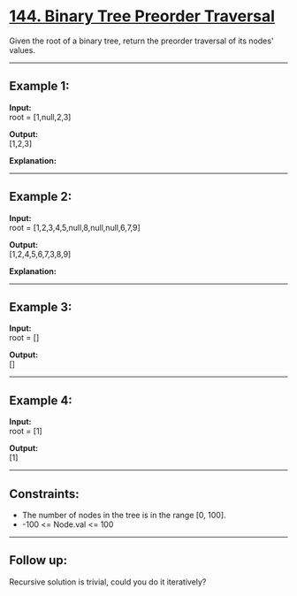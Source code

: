 # [144. Binary Tree Preorder Traversal](https://leetcode.com/problems/binary-tree-preorder-traversal/description/)

Given the root of a binary tree, return the preorder traversal of its nodes' values.  

---

## Example 1:

**Input:**  
root = [1,null,2,3]  

**Output:**  
[1,2,3]  

**Explanation:**  

---

## Example 2:

**Input:**  
root = [1,2,3,4,5,null,8,null,null,6,7,9]  

**Output:**  
[1,2,4,5,6,7,3,8,9]  

**Explanation:**  

---

## Example 3:

**Input:**  
root = []  

**Output:**  
[]  

---

## Example 4:

**Input:**  
root = [1]  

**Output:**  
[1]  

---

## Constraints:

- The number of nodes in the tree is in the range [0, 100].  
- -100 <= Node.val <= 100  

---

## Follow up:  
Recursive solution is trivial, could you do it iteratively?  

